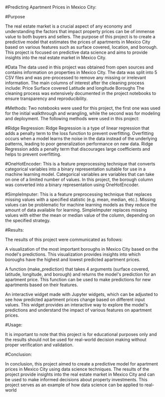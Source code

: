 #Predicting Apartment Prices in Mexico City:

#Purpose

The real estate market is a crucial aspect of any economy and understanding the factors that impact property prices can be of immense value to both buyers and sellers. The purpose of this project is to create a predictive model that estimates the prices of apartments in Mexico City based on various features such as surface covered, location, and borough. This project is focused on predictive data science and aims to provide insights into the real estate market in Mexico City.

#Data
The data used in this project was obtained from open sources and contains information on properties in Mexico City. The data was split into 5 CSV files and was pre-processed to remove any missing or irrelevant information. The main columns of interest after the cleaning process include:
Price
Surface covered
Latitude and longitude
Boroughs The cleaning process was extensively documented in the project notebooks to ensure transparency and reproducibility.

#Methods:
Two notebooks were used for this project, the first one was used for the initial walkthrough and wrangling, while the second was for modeling and deployment. The following methods were used in this project:

#Ridge Regression: 
Ridge Regression is a type of linear regression that adds a penalty term to the loss function to prevent overfitting. Overfitting occurs when a model learns the noise in the data instead of the underlying patterns, leading to poor generalization performance on new data. Ridge Regression adds a penalty term that discourages large coefficients and helps to prevent overfitting.

#OneHotEncoder: 
This is a feature preprocessing technique that converts categorical variables into a binary representation suitable for use in a machine learning model. Categorical variables are variables that can take on one of a limited number of values. In this project, the borough column was converted into a binary representation using OneHotEncoder.

#SimpleImputer: 
This is a feature preprocessing technique that replaces missing values with a specified statistic (e.g. mean, median, etc.). Missing values can be problematic for machine learning models as they reduce the amount of data available for learning. SimpleImputer replaces missing values with either the mean or median value of the column, depending on the specified strategy.

#Results:

The results of this project were communicated as follows:

A visualization of the most important boroughs in Mexico City based on the model's predictions. This visualization provides insights into which boroughs have the highest and lowest predicted apartment prices.

A function (make_prediction) that takes 4 arguments (surface covered, latitude, longitude, and borough) and returns the model's prediction for an apartment price. This function can be used to make predictions for new apartments based on their features.

An interactive widget made with Jupyter widgets, which can be adjusted to see how predicted apartment prices change based on different input values. This widget provides an interactive way to explore the model's predictions and understand the impact of various features on apartment prices.

#Usage:

It is important to note that this project is for educational purposes only and the results should not be used for real-world decision making without proper verification and validation.

#Conclusion:

In conclusion, this project aimed to create a predictive model for apartment prices in Mexico City using data science techniques. The results of the project provide insights into the real estate market in Mexico City and can be used to make informed decisions about property investments. This project serves as an example of how data science can be applied to real-world
